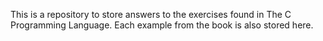 This is a repository to store answers to the exercises found in The C Programming Language.  Each example from the book is also stored here.
